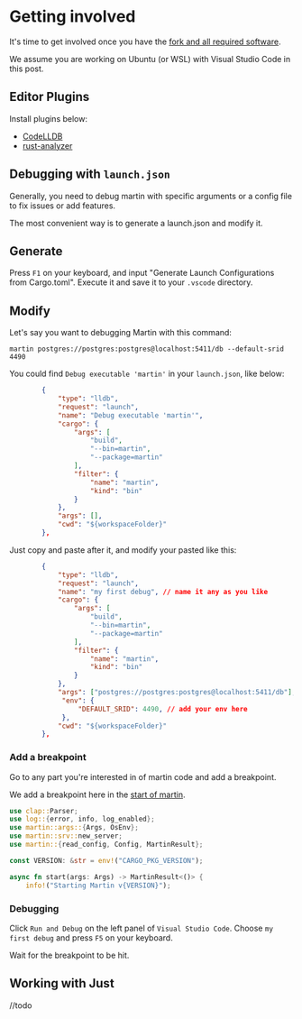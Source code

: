 # Getting involved

It's time to get involved once you have the [fork and all required software](development.md).

We assume you are working on Ubuntu (or WSL) with Visual Studio Code in this post.

## Editor Plugins

Install plugins below:

* [CodeLLDB](https://marketplace.visualstudio.com/items?itemName=vadimcn.vscode-lldb)
* [rust-analyzer](https://marketplace.visualstudio.com/items?itemName=rust-lang.rust-analyzer)

## Debugging with `launch.json`

Generally, you need to debug martin with specific arguments or a config file to fix issues or add features.

The most convenient way is to generate a launch.json and modify it.

## Generate

Press `F1` on your keyboard, and input "Generate Launch Configurations from Cargo.toml". Execute it and save it to your `.vscode` directory.

## Modify

Let's say you want to debugging Martin with this command:

```shell
martin postgres://postgres:postgres@localhost:5411/db --default-srid 4490
```

You could find `Debug executable 'martin'` in your `launch.json`, like below:

```json
        {
            "type": "lldb",
            "request": "launch",
            "name": "Debug executable 'martin'",
            "cargo": {
                "args": [
                    "build",
                    "--bin=martin",
                    "--package=martin"
                ],
                "filter": {
                    "name": "martin",
                    "kind": "bin"
                }
            },
            "args": [],
            "cwd": "${workspaceFolder}"
        },
```

Just copy and paste after it, and modify your pasted like this:

```json
        {
            "type": "lldb",
            "request": "launch",
            "name": "my first debug", // name it any as you like 
            "cargo": {
                "args": [
                    "build",
                    "--bin=martin",
                    "--package=martin"
                ],
                "filter": {
                    "name": "martin",
                    "kind": "bin"
                }
            },
            "args": ["postgres://postgres:postgres@localhost:5411/db"], // add your arguments here
             "env": {
                 "DEFAULT_SRID": 4490, // add your env here
             },
            "cwd": "${workspaceFolder}"
        },
```

### Add a breakpoint

Go to any part you're interested in of martin code and add a breakpoint.

We add a breakpoint here in the [start of martin](https://github.com/maplibre/martin/blob/e628c3973f193a432d3d1282c5893e2339e806b6/martin/src/bin/martin.rs#L10).

```rust
use clap::Parser;
use log::{error, info, log_enabled};
use martin::args::{Args, OsEnv};
use martin::srv::new_server;
use martin::{read_config, Config, MartinResult};

const VERSION: &str = env!("CARGO_PKG_VERSION");

async fn start(args: Args) -> MartinResult<()> {
    info!("Starting Martin v{VERSION}");
```

### Debugging

Click `Run and Debug` on the left panel of `Visual Studio Code`. Choose `my first debug` and press `F5` on your keyboard.

Wait for the breakpoint to be hit.

## Working with Just

//todo
